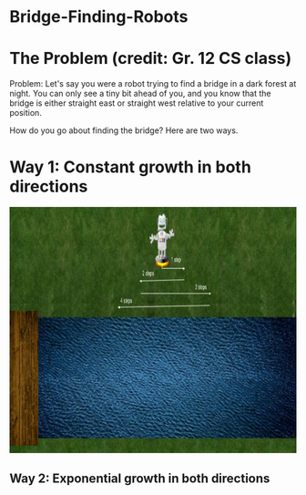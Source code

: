 # Bridge-Finding-Robots

<h1> The Problem (credit: Gr. 12 CS class)</h1>
<p>Problem: Let's say you were a robot trying to find a bridge in a dark forest at night. You can only see a tiny bit ahead of you, and you know that the bridge is either straight east or straight west relative to your current position.</p>

<p>How do you go about finding the bridge? Here are two ways.</p>

<h1> Way 1: Constant growth in both directions </h1>

<img src="readme/cg.jpg" alt="cg" width="960" height="432">

<h2> Way 2: Exponential growth in both directions </h2>

